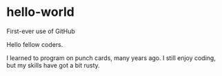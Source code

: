 # hello-world
First-ever use of GitHub

Hello fellow coders.

I learned to program on punch cards, many years ago.
I still enjoy coding, but my skills have got a bit rusty.

